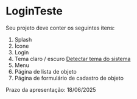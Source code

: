 # LoginTeste

Seu projeto deve conter os seguintes itens:
1. Splash
2. Ícone
3. Login
4. Tema claro / escuro [Detectar tema do sistema](https://learn.microsoft.com/en-us/dotnet/maui/user-interface/system-theme-changes?view=net-maui-9.0#detect-the-current-system-theme)
5. Menu
6. Página de lista de objeto
7. Página de formulário de cadastro de objeto

Prazo da apresentação: 18/06/2025
